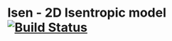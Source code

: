 # Isen - 2D Isentropic model [![Build Status]( https://travis-ci.org/thfabian/Isen.svg?branch=master)](https://travis-ci.org/thfabian/Isen)
